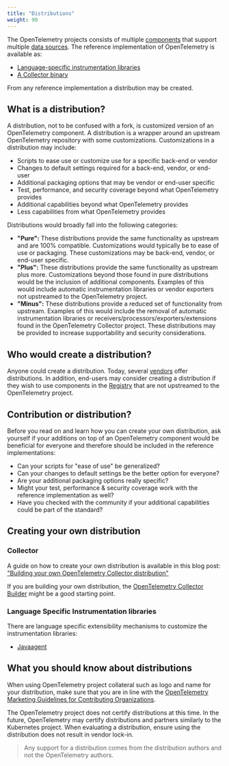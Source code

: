 ```yaml
---
title: "Distributions"
weight: 90
---
```


The OpenTelemetry projects consists of multiple [components](../components)
that support multiple [data sources](../data-sources). The reference
implementation of OpenTelemetry is available as:

- [Language-specific instrumentation libraries](../instrumenting)
- [A Collector binary](../data-collection)

From any reference implementation a distribution may be created.

## What is a distribution?

A distribution, not to be confused with a fork, is customized version of an
OpenTelemetry component. A distribution is a wrapper around an upstream
OpenTelemetry repository with some customizations. Customizations in a
distribution may include:

- Scripts to ease use or customize use for a specific back-end or vendor
- Changes to default settings required for a back-end, vendor, or end-user
- Additional packaging options that may be vendor or end-user specific
- Test, performance, and security coverage beyond what OpenTelemetry provides
- Additional capabilities beyond what OpenTelemetry provides
- Less capabilities from what OpenTelemetry provides

Distributions would broadly fall into the following categories:

- **"Pure":** These distributions provide the same functionality as upstream and
  are 100% compatible. Customizations would typically be to ease of use or
  packaging. These customizations may be back-end, vendor, or end-user
  specific.
- **"Plus":** These distributions provide the same functionality as upstream plus
  more. Customizations beyond those found in pure distributions would be the
  inclusion of additional components. Examples of this would include automatic
  instrumentation libraries or vendor exporters not upstreamed to the
  OpenTelemetry project.
- **"Minus":** These distributions provide a reduced set of functionality from
  upstream. Examples of this would include the removal of automatic
  instrumentation libraries or receivers/processors/exporters/extensions found
  in the OpenTelemetry Collector project. These distributions may be provided
  to increase supportability and security considerations.

## Who would create a distribution?

Anyone could create a distribution. Today, several [vendors](../../../vendors)
offer distributions. In addition, end-users may consider creating a
distribution if they wish to use components in the
[Registry](../../../registry) that are not upstreamed to the OpenTelemetry
project.

## Contribution or distribution?

Before you read on and learn how you can create your own distribution, ask yourself if your
additions on top of an OpenTelemetry component would be beneficial for everyone and therefore
should be included in the reference implementations:

- Can your scripts for "ease of use" be generalized?
- Can your changes to default settings be the better option for everyone?
- Are your additional packaging options really specific?
- Might your test, performance & security coverage work with the reference implementation as well?
- Have you checked with the community if your additional capabilities could be part of the standard?

## Creating your own distribution

### Collector

A guide on how to create your own distribution is available in this blog post:
["Building your own OpenTelemetry Collector distribution"](https://medium.com/p/42337e994b63)

If you are building your own distribution, the [OpenTelemetry Collector
Builder](https://github.com/open-telemetry/opentelemetry-collector/tree/main/cmd/builder)
might be a good starting point.

### Language Specific Instrumentation libraries

There are language specific extensibility mechanisms to customize the instrumentation libraries:

- [Javaagent](../../instrumentation/java/extensibility)

## What you should know about distributions

When using OpenTelemetry project collateral such as logo and name for your
distribution, make sure that you are in line with the [OpenTelemetry Marketing
Guidelines for Contributing Organizations][guidelines].

The OpenTelemetry project does not certify distributions at this time. In the
future, OpenTelemetry may certify distributions and partners similarly to the
Kubernetes project. When evaluating a distribution, ensure using the
distribution does not result in vendor lock-in.

> Any support for a distribution comes from the distribution authors and
> not the OpenTelemetry authors.

[guidelines]: https://github.com/open-telemetry/community/blob/main/marketing-guidelines.md
